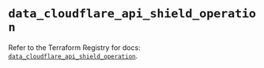 # `data_cloudflare_api_shield_operation`

Refer to the Terraform Registry for docs: [`data_cloudflare_api_shield_operation`](https://registry.terraform.io/providers/cloudflare/cloudflare/5.8.2/docs/data-sources/api_shield_operation).
